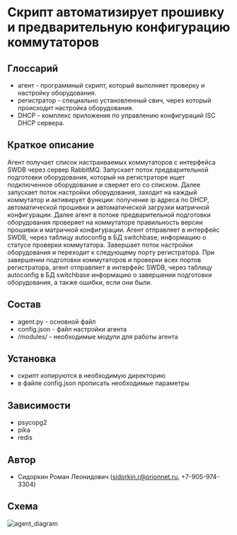 # Скрипт автоматизирует прошивку и предварительную конфигурацию коммутаторов

## Глоссарий
* агент - программный скрипт, который выполняет проверку и настройку оборудования.
* регистратор - специально установленный свич, через который происходит настройка оборудования.
* DHCP - комплекс приложения по управлению конфигураций ISC DHCP сервера.

## Краткое описание
Агент получает список настраиваемых коммутаторов с интерфейса SWDB через сервер RabbitMQ. Запускает поток предварительной подготовки оборудования, который на регистраторе ищет подключенное оборудование и сверяет его со списком. Далее запускает поток настройки оборудования, заходит на каждый коммутатор и активирует функции: получение ip адреса по DHCP, автоматической прошивки и автоматической загрузки матричной конфигурации. Далее агент в потоке предварительной подготовки оборудования проверяет на коммутаторе правильность версии прошивки и матричной конфигурации. Агент отправляет в интерфейс SWDB, через таблицу autoconfig в БД switchbase, информацию о статусе проверки коммутатора. Завершает поток настройки оборудования и переходит к следующему порту регистратора. При завершении подготовки коммутаторов и проверки всех портов регистратора, агент отправляет в интерфейс SWDB, через таблицу autoconfig в БД switchbase информацию о завершении подготовки оборудования, а также ошибки, если они были.

## Состав
- agent.py - основной файл
- config.json - файл настройки агента
- /modules/ - необходимые модули для работы агента

## Установка
- скрипт копируются в необходимую директорию
- в файле config.json прописать необходимые параметры

## Зависимости
- psycopg2
- pika
- redis

## Автор
- Сидоркин Роман Леонидович (sidorkin.r@orionnet.ru, +7-905-974-3304)

## Схема
![agent_diagram](/uploads/8118c828728f58567b721208ff955089/agent_diagram.jpg)

